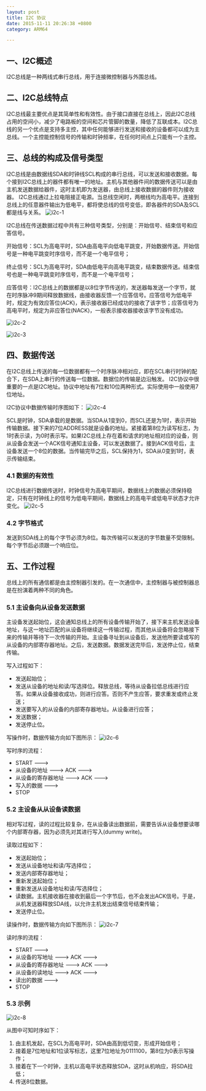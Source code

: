 ```yaml
---
layout: post
title: I2C 协议
date: 2015-11-11 20:26:38 +0800
category: ARM64

---
```


## 一、I2C概述
I2C总线是一种两线式串行总线，用于连接微控制器与外围总线。

## 二、I2C总线特点
I2C总线最主要优点是其简单性和有效性。由于接口直接在总线上，因此I2C总线占用的空间小，减少了电路板的空间和芯片管脚的数量，降低了互联成本。I2C总线的另一个优点是支持多主控，其中任何能够进行发送和接收的设备都可以成为主总线。一个主控能控制信号的传输和时钟频率，在任何时间点上只能有一个主控。

## 三、总线的构成及信号类型
I2C总线是由数据线SDA和时钟线SCL构成的串行总线，可以发送和接收数据。每个接到I2C总线上的器件都有唯一的地址。主机与其他器件间的数据传送可以是由主机发送数据给器件，这时主机即为发送器，由总线上接收数据的器件则为接收器。
I2C总线通过上拉电阻接正电源。当总线空闲时，两根线均为高电平。连接到总线上的任意器件输出为低电平，都将使总线的信号变低，即各器件的SDA及SCL都是线与关系。
![i2c-1]({{site.baseurl}}/assets/img/20180315-i2c.img/i2c-1.png)

  I2C总线在传送数据过程中共有三种信号类型，分别是：开始信号、结束信号和应答信号。

开始信号：SCL为高电平时，SDA由高电平向低电平跳变，开始数据传送。开始信号是一种电平跳变时序信号，而不是一个电平信号；

终止信号：SCL为高电平时，SDA由低电平向高电平跳变，结束数据传送。结束信号也是一种电平跳变时序信号，而不是一个电平信号；

应答信号：I2C总线上的数据都是以8位字节传送的，发送器每发送一个字节，就在时序脉冲9期间释放数据线，由接收器反馈一个应答信号。应答信号为低电平时，规定为有效应答位(ACK)，表示接收器已经成功的接收了该字节；应答信号为高电平时，规定为非应答位(NACK)，一般表示接收器接收该字节没有成功。

![i2c-2]({{site.baseurl}}/assets/img/20180315-i2c.img/i2c-2.png)

![i2c-3]({{site.baseurl}}/assets/img/20180315-i2c.img/i2c-3.png)

## 四、数据传送
在I2C总线上传送的每一位数据都有一个时序脉冲相对应，即在SCL串行时钟的配合下，在SDA上串行的传送每一位数据。数据位的传输是边沿触发。
I2C协议中很重要的一点是I2C地址。协议中地址有7位和10位两种形式。实际使用中一般使用7位地址。

I2C协议中数据传输时序图如下：
![i2c-4]({{site.baseurl}}/assets/img/20180315-i2c.img/i2c-4.png)

SCL是时钟，SDA承载的是数据。当SDA从1变到0，而SCL还是为1时，表示开始传输数据。接下来的7位ADDRESS就是设备的地址。紧接着第8位为读写标志，为1时表示读，为0时表示写。如果I2C总线上存在着和请求的地址相对应的设备，则从设备会发送一个ACK信号通知主设备，可以发送数据了。接到ACK信号后，主设备发送一个8位的数据。当传输完毕之后，SCL保持为1，SDA从0变到1时，表示传输结束。

### 4.1 数据的有效性
I2C总线进行数据传送时，时钟信号为高电平期间，数据线上的数据必须保持稳定，只有在时钟线上的信号为低电平期间，数据线上的高电平或低电平状态才允许变化。
![i2c-5]({{site.baseurl}}/assets/img/20180315-i2c.img/i2c-5.png)

### 4.2 字节格式
发送到SDA线上的每个字节必须为8位。每次传输可以发送的字节数量不受限制。每个字节后必须跟一个响应位。

## 五、工作过程
总线上的所有通信都是由主控制器引发的。在一次通信中，主控制器与被控制器总是在扮演着两种不同的角色。

### 5.1 主设备向从设备发送数据
主设备发送起始位，这会通知总线上的所有设备传输开始了，接下来主机发送设备地址，与这一地址匹配的从设备将继续这一传输过程，而其他从设备将会忽略接下来的传输并等待下一次传输的开始。主设备寻址到从设备后，发送他所要读或写的从设备的内部寄存器地址。之后，发送数据。数据发送完毕后，发送停止位，结束传输。

写入过程如下：

 - 发送起始位；
 - 发送从设备的地址和读/写选择位。释放总线，等待从设备拉低总线进行应答。如果从设备接收成功，则进行应答。否则不产生应答，要求重发或终止发送；
 - 发送要写入的从设备的内部寄存器地址。从设备进行应答；
 - 发送数据；
 - 发送停止位。


写操作时，数据传输方向如下图所示：
![i2c-6]({{site.baseurl}}/assets/img/20180315-i2c.img/i2c-6.png)

写时序的流程：

 - START --->
 - 从设备的地址 ---> ACK --->
 - 从设备的寄存器地址 ---> ACK --->
 - 写入的数据 --->
 - STOP


### 5.2 主设备从从设备读数据
相对写过程，读的过程比较复杂，在从设备读出数据前，需要告诉从设备想要读哪个内部寄存器，因为必须先对其进行写入(dummy write)。

读取过程如下：

 - 发送起始位；
 - 发送从设备地址和读/写选择位；
 - 发送内部寄存器地址；
 - 重新发送起始位；
 - 重新发送从设备地址和读/写选择位；
 - 读数据。主机接收器在接收到最后一个字节后，也不会发出ACK信号。于是，从机发送器释放SDA线，以允许主机发出结束信号结束传输；
 - 发送停止位。

读操作时，数据传输方向如下图所示：
![i2c-7]({{site.baseurl}}/assets/img/20180315-i2c.img/i2c-7.png)

读时序的流程：

 - START --->
 - 从设备的写地址 ---> ACK --->
 - 从设备的寄存器地址 ---> ACK --->
 - 从设备的读地址 ---> ACK --->
 - 读出的数据 --->
 - STOP

### 5.3 示例
![i2c-8]({{site.baseurl}}/assets/img/20180315-i2c.img/i2c-8.gif)

从图中可知时序如下：

 1. 由主机发起，在SCL为高电平时，SDA由高到低切变，形成开始信号；
 2. 接着是7位地址和1位读写标志，这里7位地址为0111100，第8位为0表示写操作；
 3. 接着在下一个时钟，主机以高电平状态释放SDA，这时从机响应，将SDA拉低；
 4. 传送8位数据。


